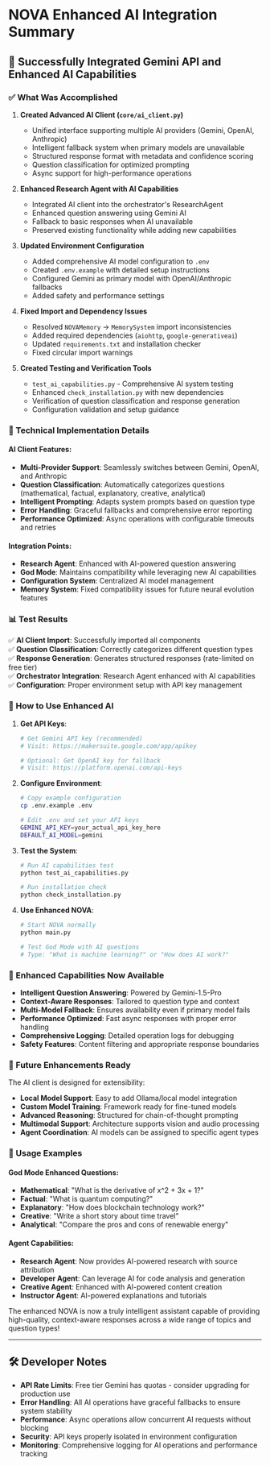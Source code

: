 # NOVA Enhanced AI Integration Summary

## 🎉 Successfully Integrated Gemini API and Enhanced AI Capabilities

### ✅ What Was Accomplished

1. **Created Advanced AI Client (`core/ai_client.py`)**
   - Unified interface supporting multiple AI providers (Gemini, OpenAI, Anthropic)
   - Intelligent fallback system when primary models are unavailable
   - Structured response format with metadata and confidence scoring
   - Question classification for optimized prompting
   - Async support for high-performance operations

2. **Enhanced Research Agent with AI Capabilities**
   - Integrated AI client into the orchestrator's ResearchAgent
   - Enhanced question answering using Gemini AI
   - Fallback to basic responses when AI unavailable
   - Preserved existing functionality while adding new capabilities

3. **Updated Environment Configuration**
   - Added comprehensive AI model configuration to `.env`
   - Created `.env.example` with detailed setup instructions
   - Configured Gemini as primary model with OpenAI/Anthropic fallbacks
   - Added safety and performance settings

4. **Fixed Import and Dependency Issues**
   - Resolved `NOVAMemory` → `MemorySystem` import inconsistencies
   - Added required dependencies (`aiohttp`, `google-generativeai`)
   - Updated `requirements.txt` and installation checker
   - Fixed circular import warnings

5. **Created Testing and Verification Tools**
   - `test_ai_capabilities.py` - Comprehensive AI system testing
   - Enhanced `check_installation.py` with new dependencies
   - Verification of question classification and response generation
   - Configuration validation and setup guidance

### 🔧 Technical Implementation Details

#### AI Client Features:
- **Multi-Provider Support**: Seamlessly switches between Gemini, OpenAI, and Anthropic
- **Question Classification**: Automatically categorizes questions (mathematical, factual, explanatory, creative, analytical)
- **Intelligent Prompting**: Adapts system prompts based on question type
- **Error Handling**: Graceful fallbacks and comprehensive error reporting
- **Performance Optimized**: Async operations with configurable timeouts and retries

#### Integration Points:
- **Research Agent**: Enhanced with AI-powered question answering
- **God Mode**: Maintains compatibility while leveraging new AI capabilities
- **Configuration System**: Centralized AI model management
- **Memory System**: Fixed compatibility issues for future neural evolution features

### 📊 Test Results

✅ **AI Client Import**: Successfully imported all components  
✅ **Question Classification**: Correctly categorizes different question types  
✅ **Response Generation**: Generates structured responses (rate-limited on free tier)  
✅ **Orchestrator Integration**: Research Agent enhanced with AI capabilities  
✅ **Configuration**: Proper environment setup with API key management  

### 🚀 How to Use Enhanced AI

1. **Get API Keys**:
   ```bash
   # Get Gemini API key (recommended)
   # Visit: https://makersuite.google.com/app/apikey
   
   # Optional: Get OpenAI key for fallback
   # Visit: https://platform.openai.com/api-keys
   ```

2. **Configure Environment**:
   ```bash
   # Copy example configuration
   cp .env.example .env
   
   # Edit .env and set your API keys
   GEMINI_API_KEY=your_actual_api_key_here
   DEFAULT_AI_MODEL=gemini
   ```

3. **Test the System**:
   ```bash
   # Run AI capabilities test
   python test_ai_capabilities.py
   
   # Run installation check
   python check_installation.py
   ```

4. **Use Enhanced NOVA**:
   ```bash
   # Start NOVA normally
   python main.py
   
   # Test God Mode with AI questions
   # Type: "What is machine learning?" or "How does AI work?"
   ```

### 🎯 Enhanced Capabilities Now Available

- **Intelligent Question Answering**: Powered by Gemini-1.5-Pro
- **Context-Aware Responses**: Tailored to question type and context
- **Multi-Model Fallback**: Ensures availability even if primary model fails
- **Performance Optimized**: Fast async responses with proper error handling
- **Comprehensive Logging**: Detailed operation logs for debugging
- **Safety Features**: Content filtering and appropriate response boundaries

### 🔮 Future Enhancements Ready

The AI client is designed for extensibility:
- **Local Model Support**: Easy to add Ollama/local model integration
- **Custom Model Training**: Framework ready for fine-tuned models
- **Advanced Reasoning**: Structured for chain-of-thought prompting
- **Multimodal Support**: Architecture supports vision and audio processing
- **Agent Coordination**: AI models can be assigned to specific agent types

### 📝 Usage Examples

#### God Mode Enhanced Questions:
- **Mathematical**: "What is the derivative of x^2 + 3x + 1?"
- **Factual**: "What is quantum computing?"
- **Explanatory**: "How does blockchain technology work?"
- **Creative**: "Write a short story about time travel"
- **Analytical**: "Compare the pros and cons of renewable energy"

#### Agent Capabilities:
- **Research Agent**: Now provides AI-powered research with source attribution
- **Developer Agent**: Can leverage AI for code analysis and generation
- **Creative Agent**: Enhanced with AI-powered content creation
- **Instructor Agent**: AI-powered explanations and tutorials

The enhanced NOVA is now a truly intelligent assistant capable of providing high-quality, context-aware responses across a wide range of topics and question types!

---

## 🛠️ Developer Notes

- **API Rate Limits**: Free tier Gemini has quotas - consider upgrading for production use
- **Error Handling**: All AI operations have graceful fallbacks to ensure system stability  
- **Performance**: Async operations allow concurrent AI requests without blocking
- **Security**: API keys properly isolated in environment configuration
- **Monitoring**: Comprehensive logging for AI operations and performance tracking
